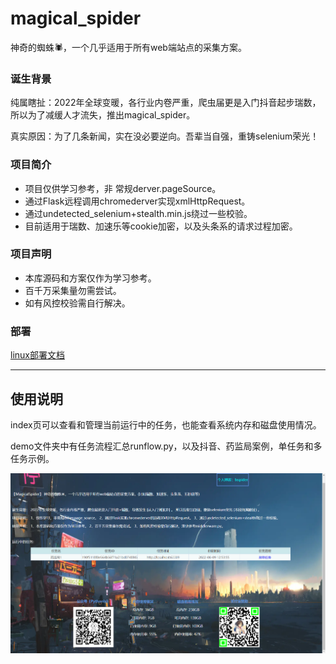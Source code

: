 # magical_spider
神奇的蜘蛛🕷，一个几乎适用于所有web端站点的采集方案。


### 诞生背景
纯属瞎扯：2022年全球变暖，各行业内卷严重，爬虫届更是入门抖音起步瑞数，所以为了减缓人才流失，推出magical_spider。

真实原因：为了几条新闻，实在没必要逆向。吾辈当自强，重铸selenium荣光！

### 项目简介
- 项目仅供学习参考，非 常规derver.pageSource。
- 通过Flask远程调用chromederver实现xmlHttpRequest。
- 通过undetected_selenium+stealth.min.js绕过一些校验。
- 目前适用于瑞数、加速乐等cookie加密，以及头条系的请求过程加密。

### 项目声明
- 本库源码和方案仅作为学习参考。
- 百千万采集量勿需尝试。
- 如有风控校验需自行解决。




### 部署
[linux部署文档](./docs/部署.txt)

---

## 使用说明

index页可以查看和管理当前运行中的任务，也能查看系统内存和磁盘使用情况。

demo文件夹中有任务流程汇总runflow.py，以及抖音、药监局案例，单任务和多任务示例。



![Alt](./static/image/index.png)
